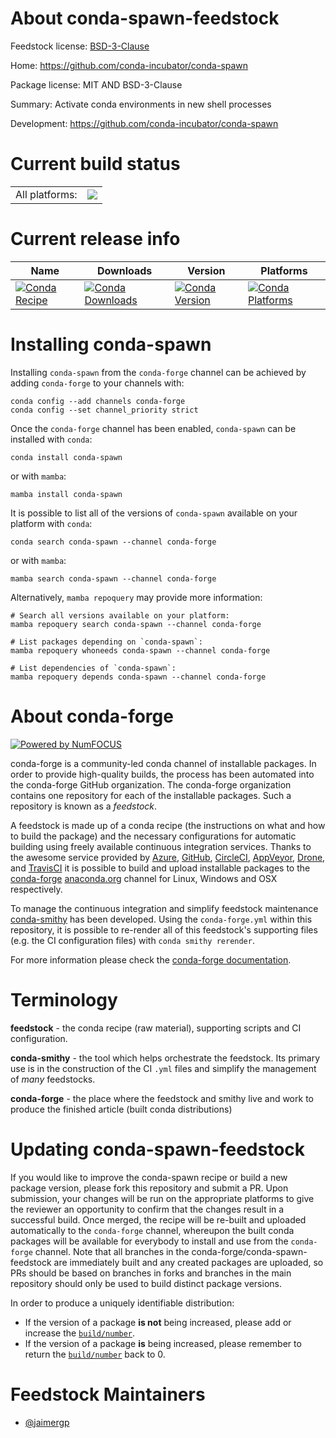 About conda-spawn-feedstock
===========================

Feedstock license: [BSD-3-Clause](https://github.com/conda-forge/conda-spawn-feedstock/blob/main/LICENSE.txt)

Home: https://github.com/conda-incubator/conda-spawn

Package license: MIT AND BSD-3-Clause

Summary: Activate conda environments in new shell processes

Development: https://github.com/conda-incubator/conda-spawn

Current build status
====================


<table><tr><td>All platforms:</td>
    <td>
      <a href="https://dev.azure.com/conda-forge/feedstock-builds/_build/latest?definitionId=24624&branchName=main">
        <img src="https://dev.azure.com/conda-forge/feedstock-builds/_apis/build/status/conda-spawn-feedstock?branchName=main">
      </a>
    </td>
  </tr>
</table>

Current release info
====================

| Name | Downloads | Version | Platforms |
| --- | --- | --- | --- |
| [![Conda Recipe](https://img.shields.io/badge/recipe-conda--spawn-green.svg)](https://anaconda.org/conda-forge/conda-spawn) | [![Conda Downloads](https://img.shields.io/conda/dn/conda-forge/conda-spawn.svg)](https://anaconda.org/conda-forge/conda-spawn) | [![Conda Version](https://img.shields.io/conda/vn/conda-forge/conda-spawn.svg)](https://anaconda.org/conda-forge/conda-spawn) | [![Conda Platforms](https://img.shields.io/conda/pn/conda-forge/conda-spawn.svg)](https://anaconda.org/conda-forge/conda-spawn) |

Installing conda-spawn
======================

Installing `conda-spawn` from the `conda-forge` channel can be achieved by adding `conda-forge` to your channels with:

```
conda config --add channels conda-forge
conda config --set channel_priority strict
```

Once the `conda-forge` channel has been enabled, `conda-spawn` can be installed with `conda`:

```
conda install conda-spawn
```

or with `mamba`:

```
mamba install conda-spawn
```

It is possible to list all of the versions of `conda-spawn` available on your platform with `conda`:

```
conda search conda-spawn --channel conda-forge
```

or with `mamba`:

```
mamba search conda-spawn --channel conda-forge
```

Alternatively, `mamba repoquery` may provide more information:

```
# Search all versions available on your platform:
mamba repoquery search conda-spawn --channel conda-forge

# List packages depending on `conda-spawn`:
mamba repoquery whoneeds conda-spawn --channel conda-forge

# List dependencies of `conda-spawn`:
mamba repoquery depends conda-spawn --channel conda-forge
```


About conda-forge
=================

[![Powered by
NumFOCUS](https://img.shields.io/badge/powered%20by-NumFOCUS-orange.svg?style=flat&colorA=E1523D&colorB=007D8A)](https://numfocus.org)

conda-forge is a community-led conda channel of installable packages.
In order to provide high-quality builds, the process has been automated into the
conda-forge GitHub organization. The conda-forge organization contains one repository
for each of the installable packages. Such a repository is known as a *feedstock*.

A feedstock is made up of a conda recipe (the instructions on what and how to build
the package) and the necessary configurations for automatic building using freely
available continuous integration services. Thanks to the awesome service provided by
[Azure](https://azure.microsoft.com/en-us/services/devops/), [GitHub](https://github.com/),
[CircleCI](https://circleci.com/), [AppVeyor](https://www.appveyor.com/),
[Drone](https://cloud.drone.io/welcome), and [TravisCI](https://travis-ci.com/)
it is possible to build and upload installable packages to the
[conda-forge](https://anaconda.org/conda-forge) [anaconda.org](https://anaconda.org/)
channel for Linux, Windows and OSX respectively.

To manage the continuous integration and simplify feedstock maintenance
[conda-smithy](https://github.com/conda-forge/conda-smithy) has been developed.
Using the ``conda-forge.yml`` within this repository, it is possible to re-render all of
this feedstock's supporting files (e.g. the CI configuration files) with ``conda smithy rerender``.

For more information please check the [conda-forge documentation](https://conda-forge.org/docs/).

Terminology
===========

**feedstock** - the conda recipe (raw material), supporting scripts and CI configuration.

**conda-smithy** - the tool which helps orchestrate the feedstock.
                   Its primary use is in the construction of the CI ``.yml`` files
                   and simplify the management of *many* feedstocks.

**conda-forge** - the place where the feedstock and smithy live and work to
                  produce the finished article (built conda distributions)


Updating conda-spawn-feedstock
==============================

If you would like to improve the conda-spawn recipe or build a new
package version, please fork this repository and submit a PR. Upon submission,
your changes will be run on the appropriate platforms to give the reviewer an
opportunity to confirm that the changes result in a successful build. Once
merged, the recipe will be re-built and uploaded automatically to the
`conda-forge` channel, whereupon the built conda packages will be available for
everybody to install and use from the `conda-forge` channel.
Note that all branches in the conda-forge/conda-spawn-feedstock are
immediately built and any created packages are uploaded, so PRs should be based
on branches in forks and branches in the main repository should only be used to
build distinct package versions.

In order to produce a uniquely identifiable distribution:
 * If the version of a package **is not** being increased, please add or increase
   the [``build/number``](https://docs.conda.io/projects/conda-build/en/latest/resources/define-metadata.html#build-number-and-string).
 * If the version of a package **is** being increased, please remember to return
   the [``build/number``](https://docs.conda.io/projects/conda-build/en/latest/resources/define-metadata.html#build-number-and-string)
   back to 0.

Feedstock Maintainers
=====================

* [@jaimergp](https://github.com/jaimergp/)


<!-- dummy commit to enable rerendering -->

